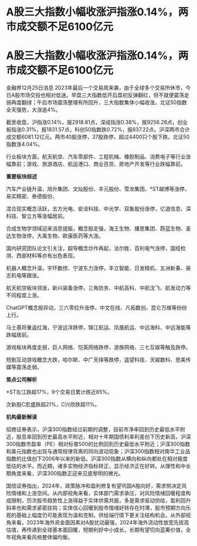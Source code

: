# A股三大指数小幅收涨沪指涨0.14%，两市成交额不足6100亿元

# A股三大指数小幅收涨沪指涨0.14%，两市成交额不足6100亿元

金融界12月25日消息
2023年最后一个交易周来袭，由于全球多个交易所休市，今日A股市场交投也相对低迷。早盘三大指数低开后盘初反弹翻红，但不就便震荡走弱再度翻绿；午后市场震荡整理有所回升，三大指数集体小幅收涨。北证50指数全天强势，大涨逾4%。

截至收盘，沪指涨0.14%，报2918.81点，深成指涨0.38%，报9256.28点，创业板指涨0.31%，报1831.57点，科创50指数跌0.72%，报837.22点。沪深两市合计成交额6081.12亿元。两市40股涨停，37股跌停，超过4400只个股下跌。北证50指数涨4.04%。

行业板块方面，航天航空、汽车零部件、工程机械、橡胶制品、消费电子等行业涨幅靠前；游戏、旅游酒店、航运港口、商业百货、房地产开发等行业跌幅靠前。

**重要板块综述**

汽车产业链升温，旭升集团、文灿股份、丰元股份、雪龙集团、*ST越博等涨停，易实精密、泰德股份、

混合现实概念活跃，五方光电、安洁科技、中光学、双象股份涨停，亿道信息、深科技、智立方等涨幅居前。

合成生物学领域迎来消息提振，概念股走强，海王生物、播恩集团、蔚蓝生物、圣达生物涨停，大禹生物、欧康医药等大涨。

国内研究团队论文引关注，超导概念炒作再起，法尔胜、百利电气涨停，国缆检测、西部材料等亦有出色表现。

机器人概念升温，宇环数控、宁波东力涨停，丰立智能、日发精机、五洲新春、昊志机电等跟涨。

航天航空板块领涨，新兴装备涨停，三角防务、中航高科、中航沈飞、航发动力等不同程度上涨。

ChatGPT概念股异动，三六零拉升涨停，中文在线、凡拓数创、昆仑万维等纷纷上行。

马士基将重返红海，宁波远洋跌停，锦江航运、凤凰航运、中远海科、中远海能等跌幅居前。

游戏板块再度走弱，巨人网络、恺英网络跌停，游族网络、三七互娱等触及跌停。

短剧互动游戏概念大跌，哈尔斯、中广天择等跌停，遥望科技、天娱数科、思美传媒等震荡走弱。

**焦点公司解析**

*ST左江跌超17%，9个交易日累计跌近85%。

次新股C宏盛跌超21%，C兴欣跌超11%。

**机构最新解读**

招商证券表示，沪深300指数经过前期的调整，目前市净率回到历史最低水平附近，股息率回到历史最高水平附近，相对十年期国债利率利差创下历史新高，沪深300指数市盈率（PE）相对标普500的比例回到历史最低水平附近；沪深300指数和美元指数也出现与通常规律背离的同向波动现象；沪深300指数相对南华工业品指数的比值创下2006年以来的新低。沪深300指数从横向和纵向都处在相对极度低估的水平。而近期，诸多实物经济指标转正，显示经济正在好转。从理性和中长期角度来看，沪深300指数正迎来见底黎明的微光。

国信证券指出，2024年，政策脉冲和盈利修复有望巩固A股向好，需求侧决定风险情绪和上涨空间。从内部视角来看，实体部门需求承压，对风险情绪回暖程度构成限制，历次股市趋势性上涨得益于实体供需共振，多是需求驱动供给，盈利回升斜率也和需求紧密挂钩；实体信心回暖到股市情绪好转存在时滞，股市预期方向乐观的基础上幅度仍可能表现为温和克制，供给端行情下更关注结构机会。从外部视角来看，2023年海外资金面因素对A股扰动最强，2024年海外流动性放宽先拔高估值，再传递到全球基本面回暖，短期利好中小成长，长期有望切向蓝筹价值，全年视角来看风格整体偏均衡。


